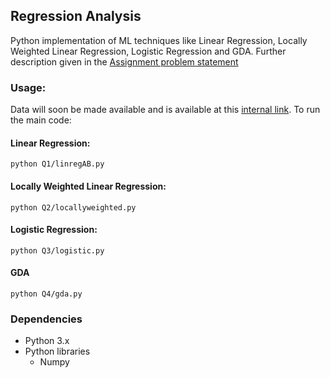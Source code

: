 ## Regression Analysis

Python implementation of ML techniques like Linear Regression, Locally Weighted Linear Regression, Logistic Regression and GDA. Further description given in the [Assignment problem statement](https://github.com/udayinbiswas/ML_Regression/blob/master/Assignment_1.pdf)

### Usage:
Data will soon be made available and is available at this [internal link](http://www.cse.iitd.ac.in/~parags/teaching/2018/col774/assignments/ass1/ass1_data.zip). To run the main code:
#### Linear Regression:
`python Q1/linregAB.py`
#### Locally Weighted Linear Regression:
`python Q2/locallyweighted.py`
#### Logistic Regression:
`python Q3/logistic.py`
#### GDA
`python Q4/gda.py`

### Dependencies

* Python 3.x
* Python libraries
  * Numpy
  

  


